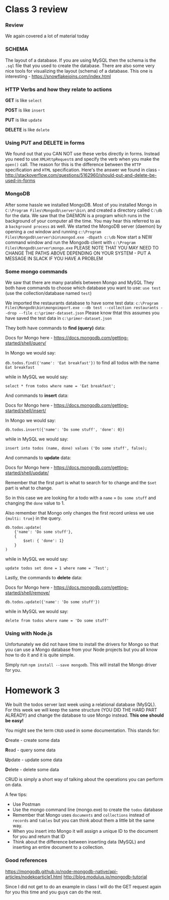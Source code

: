 # Class 3 review


### Review
We again covered a lot of material today

### SCHEMA
The layout of a database. If you are using MySQL then the schema is the `.sql` file that you used to create the database. There are also some very nice tools for
visualizing the layout (schema) of a database. This one is interesting - https://snowflakejoins.com/index.html  

### HTTP Verbs and how they relate to actions
**GET** is like `select`

**POST** is like `insert`

**PUT** is like `update`

**DELETE** is like `delete`


### Using PUT and DELETE in forms
We found out that you CAN NOT use these verbs directly in forms. Instead you need to use `XMLHttpRequest`s and specify the verb when you make the `open()` call. The reason for this is the difference between the `HTTP` specification and `HTML` specification. Here's the answer we found in class - http://stackoverflow.com/questions/5162960/should-put-and-delete-be-used-in-forms 

### MongoDB
After some hassle we installed MongoDB.
Most of you installed Mongo in `C:\Program Files\Mongodb\server\bin\` and created a directory called `C:\db` for the data.
We saw that the DAEMON is a program which runs in the background of your computer all the time. You may hear this referred to as a `background process` as well.
We started the MongoDB server (daemon) by opening a `cmd` window and running `c:\Program Files\Mongodb\server\bin\mongod.exe -dbpath c:\db`
Now start a NEW command window and run the Mongodb client with `c:\Program Files\Mongodb\server\mongo.exe`
PLEASE NOTE THAT YOU MAY NEED TO CHANGE THE PATHS ABOVE DEPENDING ON YOUR SYSTEM - PUT A MESSAGE IN SLACK IF YOU HAVE A PROBLEM

### Some mongo commands
We saw that there are many parallels between Mongo and MySQL
They both have commands to choose which database you want to use:
`use test` (use the collection/database named `test`)

We imported the restaurants database to have some test data:
`c:\Program Files\Mongodb\bin\mongoimport.exe --db test --collection restaurants --drop --file c:\primer-dataset.json`
Please know thtat this assumes you have saved the test data in `c:\primer-dataset.json`

They both have commands to **find (query)** data:

Docs for Mongo here - https://docs.mongodb.com/getting-started/shell/query/

In Mongo we would say:

`db.todos.find({'name': 'Eat breakfast'})` to find all todos with the name `Eat breakfast`

while in MySQL we would say:

`select * from todos where name = 'Eat breakfast';`

And commands to **insert** data:

Docs for Mongo here - https://docs.mongodb.com/getting-started/shell/insert/

In Mongo we would say:

`db.todos.insert({'name': 'Do some stuff', 'done': 0})`

while in MySQL we would say:

`insert into todos (name, done) values ('Do some stuff', false);`

And commands to **update** data:

Docs for Mongo here - https://docs.mongodb.com/getting-started/shell/update/

Remember that the first part is what to search for to change and the `$set` part is what to change.

So in this case we are looking for a todo with a `name` = `Do some stuff` and changing the `done` value to 1.

Also remember that Mongo only changes the first record unless we use `{multi: true}` in the query.

```
db.todos.update(
	{'name': 'Do some stuff'},
	{
		$set: { 'done': 1}
	}
)
```
while in MySQL we would say:

`update todos set done = 1 where name = 'Test';`

Lastly, the commands to **delete** data:

Docs for Mongo here - https://docs.mongodb.com/getting-started/shell/remove/

`db.todos.update({'name': 'Do some stuff'})`

while in MySQL we would say:

`delete from todos where name = 'Do some stuff'`

### Using with Node.js
Unfortunately we did not have time to install the drivers for Mongo so that you can use a Mongo database from your Node projects but you all know how to do it and it is quite simple.

Simply run `npm install --save mongodb`. This will install the Mongo driver for you.

# Homework 3
We built the todos server last week using a relational database (MySQL). For this week we will keep the same structure (YOU DID THE HARD PART ALREADY) and change the database to use Mongo instead.
**This one should be easy!**

You might see the term `CRUD` used in some documentation. This stands for:

**C**reate - create some data 

**R**ead - query some data

**U**pdate - update some data

**D**elete - delete some data

CRUD is simply a short way of talking about the operations you can perform on data.

A few tips:
 - Use Postman
 - Use the mongo command line (mongo.exe) to create the `todos` database
 - Remember that Mongo uses `documents` and `collections` instead of `records` and `tables` but you can think about them a little bit the same way.
 - When you insert into Mongo it will assign a unique ID to the document for you and return that ID
 - Think about the difference between inserting data (MySQL) and inserting an entire document to a collection.

### Good references
https://mongodb.github.io/node-mongodb-native/api-articles/nodekoarticle1.html
http://blog.modulus.io/mongodb-tutorial


Since I did not get to do an example in class I will do the GET request again for you this time and you guys can do the rest.
